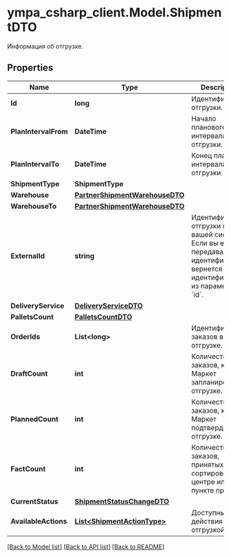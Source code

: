 # ympa_csharp_client.Model.ShipmentDTO
Информация об отгрузке.

## Properties

Name | Type | Description | Notes
------------ | ------------- | ------------- | -------------
**Id** | **long** | Идентификатор отгрузки. | [optional] 
**PlanIntervalFrom** | **DateTime** | Начало планового интервала отгрузки. | [optional] 
**PlanIntervalTo** | **DateTime** | Конец планового интервала отгрузки. | [optional] 
**ShipmentType** | **ShipmentType** |  | [optional] 
**Warehouse** | [**PartnerShipmentWarehouseDTO**](PartnerShipmentWarehouseDTO.md) |  | [optional] 
**WarehouseTo** | [**PartnerShipmentWarehouseDTO**](PartnerShipmentWarehouseDTO.md) |  | [optional] 
**ExternalId** | **string** | Идентификатор отгрузки в вашей системе. Если вы еще не передавали идентификатор, вернется идентификатор из параметра &#x60;id&#x60;. | [optional] 
**DeliveryService** | [**DeliveryServiceDTO**](DeliveryServiceDTO.md) |  | [optional] 
**PalletsCount** | [**PalletsCountDTO**](PalletsCountDTO.md) |  | [optional] 
**OrderIds** | **List&lt;long&gt;** | Идентификаторы заказов в отгрузке. | 
**DraftCount** | **int** | Количество заказов, которое Маркет запланировал к отгрузке. | [optional] 
**PlannedCount** | **int** | Количество заказов, которое Маркет подтвердил к отгрузке. | [optional] 
**FactCount** | **int** | Количество заказов, принятых в сортировочном центре или пункте приема. | [optional] 
**CurrentStatus** | [**ShipmentStatusChangeDTO**](ShipmentStatusChangeDTO.md) |  | [optional] 
**AvailableActions** | [**List&lt;ShipmentActionType&gt;**](ShipmentActionType.md) | Доступные действия над отгрузкой. | 

[[Back to Model list]](../README.md#documentation-for-models) [[Back to API list]](../README.md#documentation-for-api-endpoints) [[Back to README]](../README.md)

